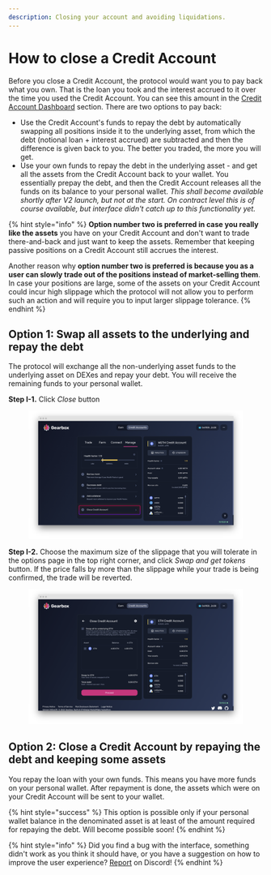 ```yaml
---
description: Closing your account and avoiding liquidations.
---
```


# How to close a Credit Account

Before you close a Credit Account, the protocol would want you to pay back what you own. That is the loan you took and the interest accrued to it over the time you used the Credit Account. You can see this amount in the [Credit Account Dashboard](./) section. There are two options to pay back:&#x20;

* Use the Credit Account's funds to repay the debt by automatically swapping all positions inside it to the underlying asset, from which the debt (notional loan + interest accrued) are subtracted and then the difference is given back to you. The better you traded, the more you will get.
* Use your own funds to repay the debt in the underlying asset - and get all the assets from the Credit Account back to your wallet. You essentially prepay the debt, and then the Credit Account releases all the funds on its balance to your personal wallet. _This shall become available shortly after V2 launch, but not at the start. On contract level this is of course available, but interface didn't catch up to this functionality yet._

{% hint style="info" %}
**Option number two is preferred in case you really like the assets** you have on your Credit Account and don't want to trade there-and-back and just want to keep the assets. Remember that keeping passive positions on a Credit Account still accrues the interest.

Another reason why **option number two is preferred is because you as a user can slowly trade out of the positions instead of market-selling them**. In case your positions are large, some of the assets on your Credit Account could incur high slippage which the protocol will not allow you to perform such an action and will require you to input larger slippage tolerance.
{% endhint %}

## Option 1:  **Swap all assets to the underlying and repay the debt**

The protocol will exchange all the non-underlying asset funds to the underlying asset on DEXes and repay your debt. You will receive the remaining funds to your personal wallet.

**Step I-1.** Click _Close_ button

<figure><img src="../../.gitbook/assets/Close credit account.png" alt=""><figcaption></figcaption></figure>

**Step I-2.** Choose the maximum size of the slippage that you will tolerate in the options page in the top right corner, and click _Swap and get tokens_ button. If the price falls by more than the slippage while your trade is being confirmed, the trade will be reverted.

<figure><img src="../../.gitbook/assets/screenshot-app-goerli-gearbox-fi-accounts-0x2ad4a2f1bdd815e285a22cdcc072fbb-1666402379978.png" alt=""><figcaption></figcaption></figure>

## Option 2: **C**lose a Credit Account by repaying the debt and keeping some assets

You repay the loan with your own funds. This means you have more funds on your personal wallet. After repayment is done, the assets which were on your Credit Account will be sent to your wallet.

{% hint style="success" %}
This option is possible only if your personal wallet balance in the denominated asset is at least of the amount required for repaying the debt. Will become possible soon!
{% endhint %}

{% hint style="info" %}
Did you find a bug with the interface, something didn't work as you think it should have, or you have a suggestion on how to improve the user experience? [Report](https://discord.gg/5YuHH9tvms) on Discord!
{% endhint %}
